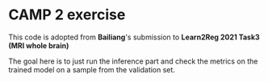 # CAMP 2 exercise
This code is adopted from **Bailiang**'s submission to **Learn2Reg 2021 Task3 (MRI whole brain)**

The goal here is to just run the inference part and check the metrics on the trained model on a sample from the validation set.
